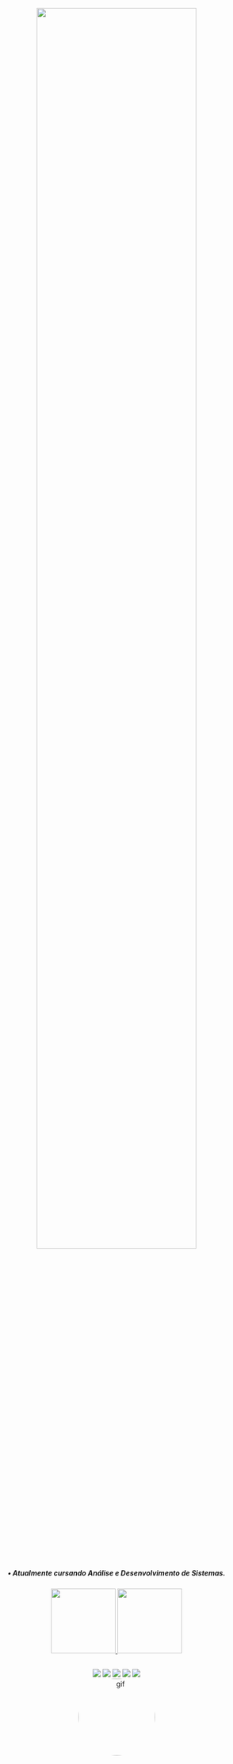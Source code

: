 <p align="center"><a href="https://www.linkedin.com/in/triishf/"><img width="80%" src="https://user-images.githubusercontent.com/97262077/166660603-558fe896-776d-461e-ad97-f527b68851ec.png" /></a></p>

<div align="center"> <h5> <i>• Atualmente cursando Análise e Desenvolvimento de Sistemas.<p></i> </h5> </div>
  
   <div align="center">
  <a href="https://github.com/triishf">
  <img height="130em" src="https://github-readme-stats.vercel.app/api?username=triishf&show_icons=true&theme=tokyonight&include_all_commits=true&count_private=true"/>
    <img height="130em" src="https://github-readme-stats.vercel.app/api/top-langs/?username=triishf&layout=compact&langs_count=7&theme=tokyonight"/>
 
</div>
  
  ##
  
  <div align="center"> 
  <a href="https://www.instagram.com/triishf/" target="_blank"><img src="https://img.shields.io/badge/-Instagram-%23E4405F?style=for-the-badge&logo=instagram&logoColor=white" target="_blank"></a>
 	<a href="https://www.facebook.com/patief1/" target="_blank"><img src="https://img.shields.io/badge/Facebook-1877F2?style=for-the-badge&logo=facebook&logoColor=white" target="_blank"></a>
 <a href="https://steamcommunity.com/id/Triiishf" target="_blank"><img src="https://img.shields.io/badge/Steam-000000?style=for-the-badge&logo=steam&logoColor=white" target="_blank"></a> 
  <a href = "patie.f.amorim@gmail.com"><img src="https://img.shields.io/badge/-Gmail-%23333?style=for-the-badge&logo=gmail&logoColor=white" target="_blank"></a>
  <a href="https://www.linkedin.com/in/triishf/" target="_blank"><img src="https://img.shields.io/badge/-LinkedIn-%230077B5?style=for-the-badge&logo=linkedin&logoColor=white" target="_blank"></a> 
  </div>
  
  <div align="center">
    <img align="center" alt="gif" height="155" style="border-radius: 100px;" src="https://user-images.githubusercontent.com/97262077/166664198-04441684-e54b-4032-8774-97cae07a5e4f.gif"> </div>
    
  
  
  
  
